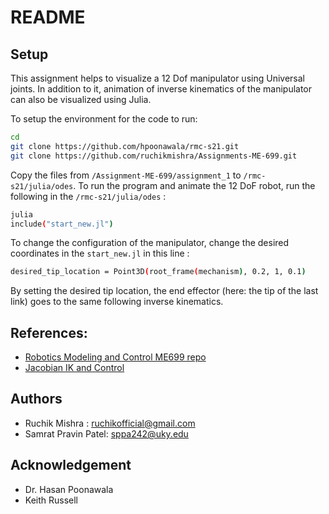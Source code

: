 # README

## Setup

This assignment helps to visualize a 12 Dof manipulator using Universal joints. In addition to it, animation of inverse kinematics of the manipulator can also be visualized using Julia.

To setup the environment for the code to run:

```sh
cd
git clone https://github.com/hpoonawala/rmc-s21.git
git clone https://github.com/ruchikmishra/Assignments-ME-699.git
```
Copy the files from `/Assignment-ME-699/assignment_1`  to `/rmc-s21/julia/odes`.
To run the program and animate the 12 DoF robot, run the following in the `/rmc-s21/julia/odes` :


```sh
julia
include("start_new.jl")
```

To change the configuration of the manipulator, change the desired coordinates in the `start_new.jl` in this line
:


```sh
desired_tip_location = Point3D(root_frame(mechanism), 0.2, 1, 0.1)
```
By setting the desired tip location, the end effector (here: the tip of the last link) goes to the same following inverse kinematics.

## References:
- [Robotics Modeling and Control ME699 repo](https://github.com/hpoonawala/rmc-s21)
- [Jacobian IK and Control](https://juliarobotics.org/RigidBodyDynamics.jl/dev/generated/4.%20Jacobian%20IK%20and%20Control/4.%20Jacobian%20IK%20and%20Control/)

## Authors  
- Ruchik Mishra : ruchikofficial@gmail.com
- Samrat Pravin Patel: sppa242@uky.edu

## Acknowledgement
- Dr. Hasan Poonawala
- Keith Russell
